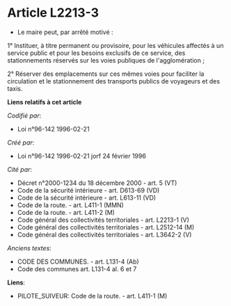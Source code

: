 # Article L2213-3

- Le maire peut, par arrêté motivé :

1° Instituer, à titre permanent ou provisoire, pour les véhicules affectés à un service public et pour les besoins exclusifs
de ce service, des stationnements réservés sur les voies publiques de l'agglomération ;

2° Réserver des emplacements sur ces mêmes voies pour faciliter la circulation et le stationnement des transports publics de
voyageurs et des taxis.

**Liens relatifs à cet article**

_Codifié par_:

  - Loi n°96-142 1996-02-21

_Créé par_:

  - Loi n°96-142 1996-02-21 jorf 24 février 1996

_Cité par_:

  - Décret n°2000-1234 du 18 décembre 2000 - art. 5 (VT)
  - Code de la sécurité intérieure - art. D613-69 (VD)
  - Code de la sécurité intérieure - art. L613-11 (VD)
  - Code de la route. - art. L411-1 (MMN)
  - Code de la route. - art. L411-2 (M)
  - Code général des collectivités territoriales - art. L2213-1 (V)
  - Code général des collectivités territoriales - art. L2512-14 (M)
  - Code général des collectivités territoriales - art. L3642-2 (V)

_Anciens textes_:

  - CODE DES COMMUNES. - art. L131-4 (Ab)
  - Code des communes art. L131-4 al. 6 et 7

**Liens**:

  - PILOTE_SUIVEUR: Code de la route. - art. L411-1 (M)
